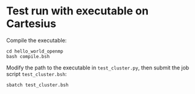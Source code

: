 # Test run with executable on Cartesius

Compile the executable:
```shell
cd hello_world_openmp
bash compile.bsh
```

Modify the path to the executable in `test_cluster.py`, then submit the job script `test_cluster.bsh`:
```shell
sbatch test_cluster.bsh
```
